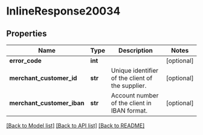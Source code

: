 # InlineResponse20034

## Properties
Name | Type | Description | Notes
------------ | ------------- | ------------- | -------------
**error_code** | **int** |  | [optional] 
**merchant_customer_id** | **str** | Unique identifier of the client of the supplier. | [optional] 
**merchant_customer_iban** | **str** | Account number of the client in IBAN format. | [optional] 

[[Back to Model list]](../README.md#documentation-for-models) [[Back to API list]](../README.md#documentation-for-api-endpoints) [[Back to README]](../README.md)

